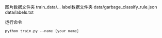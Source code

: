 图片数据文件夹
train_data/...
label数据文件夹
data/garbage_classify_rule.json
data/labels.txt


运行命令

``
python train.py --name [your name]
``

